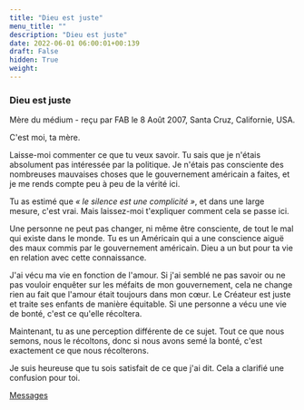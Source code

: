 ```yaml
---
title: "Dieu est juste"
menu_title: ""
description: "Dieu est juste"
date: 2022-06-01 06:00:01+00:139
draft: False
hidden: True
weight:
---
```

### Dieu est juste

Mère du médium - reçu par FAB le 8 Août 2007, Santa Cruz, Californie, USA.

C'est moi, ta mère.

Laisse-moi commenter ce que tu veux savoir. Tu sais que je n'étais absolument pas intéressée par la politique. Je n'étais pas consciente des nombreuses mauvaises choses que le gouvernement américain a faites, et je me rends compte peu à peu de la vérité ici.

Tu as estimé que *« le silence est une complicité »*, et dans une large mesure, c'est vrai. Mais laissez-moi t'expliquer comment cela se passe ici.

Une personne ne peut pas changer, ni même être consciente, de tout le mal qui existe dans le monde. Tu es un Américain qui a une conscience aiguë des maux commis par le gouvernement américain. Dieu a un but pour ta vie en relation avec cette connaissance.

J'ai vécu ma vie en fonction de l'amour. Si j'ai semblé ne pas savoir ou ne pas vouloir enquêter sur les méfaits de mon gouvernement, cela ne change rien au fait que l'amour était toujours dans mon cœur. Le Créateur est juste et traite ses enfants de manière équitable. Si une personne a vécu une vie de bonté, c'est ce qu'elle récoltera.

Maintenant, tu as une perception différente de ce sujet. Tout ce que nous semons, nous le récoltons, donc si nous avons semé la bonté, c'est exactement ce que nous récolterons.

Je suis heureuse que tu sois satisfait de ce que j'ai dit. Cela a clarifié une confusion pour toi.

[Messages](/fr-contemporary-messages/fr-contemporary-messages-by-date-order/fr-contemporary-messages-2007)